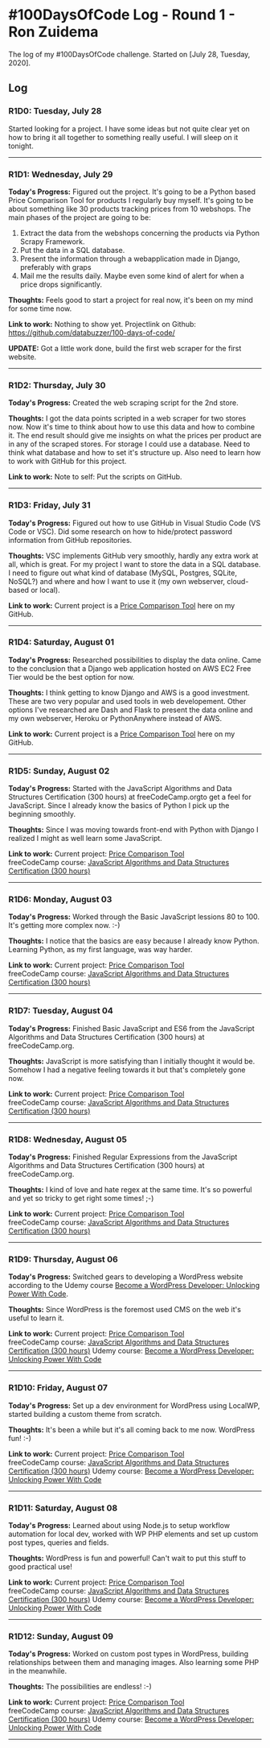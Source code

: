 # #100DaysOfCode Log - Round 1 - Ron Zuidema

The log of my #100DaysOfCode challenge. Started on [July 28, Tuesday, 2020].

## Log

### R1D0: Tuesday, July 28
Started looking for a project. I have some ideas but not quite clear yet on how to bring it all together to something really useful. I will sleep on it tonight.  

---
### R1D1: Wednesday, July 29
**Today's Progress:** Figured out the project. It's going to be a Python based Price Comparison Tool for products I regularly buy myself. It's going to be about something like 30 products tracking prices from 10 webshops. The main phases of the project are going to be:
1. Extract the data from the webshops concerning the products via Python Scrapy Framework.
2. Put the data in a SQL database.
3. Present the information through a webapplication made in Django, preferably with graps
4. Mail me the results daily. Maybe even some kind of alert for when a price drops significantly.

**Thoughts:** Feels good to start a project for real now, it's been on my mind for some time now.

**Link to work:** Nothing to show yet. Projectlink on Github: https://github.com/databuzzer/100-days-of-code/

**UPDATE:** Got a little work done, build the first web scraper for the first website.  

---
### R1D2: Thursday, July 30
**Today's Progress:** Created the web scraping script for the 2nd store.

**Thoughts:** I got the data points scripted in a web scraper for two stores now. Now it's time to think about how to use this data and how to combine it. The end result should give me insights on what the prices per product are in any of the scraped stores. For storage I could use a database. Need to think what database and how to set it's structure up. Also need to learn how to work with GitHub for this project.

**Link to work:** Note to self: Put the scripts on GitHub.  

---
### R1D3: Friday, July 31
**Today's Progress:** Figured out how to use GitHub in Visual Studio Code (VS Code or VSC). Did some research on how to hide/protect password information from GitHub
repositories.

**Thoughts:** VSC implements GitHub very smoothly, hardly any extra work at all, which is great. For my project I want to store the data in a SQL database. I need to figure
out what kind of database (MySQL, Postgres, SQLite, NoSQL?) and where and how I want to use it (my own webserver, cloud-based or local).

**Link to work:** Current project is a [Price Comparison Tool](https://github.com/databuzzer/price_comparison_tool) here on my GitHub.  

---
### R1D4: Saturday, August 01
**Today's Progress:** Researched possibilities to display the data online. Came to the conclusion that a Django web application hosted on AWS EC2 Free Tier would be the best option for now. 

**Thoughts:** I think getting to know Django and AWS is a good investment. These are two very popular and used tools in web developement. Other options I've researched are Dash and Flask to present the data online and my own webserver, Heroku or PythonAnywhere instead of AWS.

**Link to work:** Current project is a [Price Comparison Tool](https://github.com/databuzzer/price_comparison_tool) here on my GitHub.  

---
### R1D5: Sunday, August 02
**Today's Progress:** Started with the JavaScript Algorithms and Data Structures Certification (300 hours) at freeCodeCamp.orgto get a feel for JavaScript. Since I already know the basics of Python I pick up the beginning smoothly.

**Thoughts:** Since I was moving towards front-end with Python with Django I realized I might as well learn some JavaScript.

**Link to work:** Current project: [Price Comparison Tool](https://github.com/databuzzer/price_comparison_tool)  
freeCodeCamp course: [JavaScript Algorithms and Data Structures Certification (300 hours)](https://www.freecodecamp.org/learn)

---
### R1D6: Monday, August 03
**Today's Progress:** Worked through the Basic JavaScript lessions 80 to 100. It's getting more complex now. :-)    

**Thoughts:** I notice that the basics are easy because I already know Python. Learning Python, as my first language, was way harder.

**Link to work:** Current project: [Price Comparison Tool](https://github.com/databuzzer/price_comparison_tool)  
freeCodeCamp course: [JavaScript Algorithms and Data Structures Certification (300 hours)](https://www.freecodecamp.org/learn)

---
### R1D7: Tuesday, August 04
**Today's Progress:** Finished Basic JavaScript and ES6 from the JavaScript Algorithms and Data Structures Certification (300 hours) at freeCodeCamp.org.

**Thoughts:** JavaScript is more satisfying than I initially thought it would be. Somehow I had a negative feeling towards it but that's completely gone now.

**Link to work:** Current project: [Price Comparison Tool](https://github.com/databuzzer/price_comparison_tool)  
freeCodeCamp course: [JavaScript Algorithms and Data Structures Certification (300 hours)](https://www.freecodecamp.org/learn)

---
### R1D8: Wednesday, August 05
**Today's Progress:** Finished Regular Expressions from the JavaScript Algorithms and Data Structures Certification (300 hours) at freeCodeCamp.org.

**Thoughts:** I kind of love and hate regex at the same time. It's so powerful and yet so tricky to get right some times! ;-)

**Link to work:** Current project: [Price Comparison Tool](https://github.com/databuzzer/price_comparison_tool)  
freeCodeCamp course: [JavaScript Algorithms and Data Structures Certification (300 hours)](https://www.freecodecamp.org/learn)

---
### R1D9: Thursday, August 06
**Today's Progress:** Switched gears to developing a WordPress website according to the Udemy course [Become a WordPress Developer: Unlocking Power With Code](https://www.udemy.com/course/become-a-wordpress-developer-php-javascript/).

**Thoughts:** Since WordPress is the foremost used CMS on the web it's useful to learn it.

**Link to work:** Current project: [Price Comparison Tool](https://github.com/databuzzer/price_comparison_tool)  
freeCodeCamp course: [JavaScript Algorithms and Data Structures Certification (300 hours)](https://www.freecodecamp.org/learn)
Udemy course: [Become a WordPress Developer: Unlocking Power With Code](https://www.udemy.com/course/become-a-wordpress-developer-php-javascript/)

---
### R1D10: Friday, August 07
**Today's Progress:** Set up a dev environment for WordPress using LocalWP, started building a custom theme from scratch.

**Thoughts:** It's been a while but it's all coming back to me now. WordPress fun! :-)

**Link to work:** Current project: [Price Comparison Tool](https://github.com/databuzzer/price_comparison_tool)  
freeCodeCamp course: [JavaScript Algorithms and Data Structures Certification (300 hours)](https://www.freecodecamp.org/learn)
Udemy course: [Become a WordPress Developer: Unlocking Power With Code](https://www.udemy.com/course/become-a-wordpress-developer-php-javascript/)

---
### R1D11: Saturday, August 08
**Today's Progress:** Learned about using Node.js to setup workflow automation for local dev, worked with WP PHP elements and set up custom post types, queries and fields.

**Thoughts:** WordPress is fun and powerful! Can't wait to put this stuff to good practical use!

**Link to work:** Current project: [Price Comparison Tool](https://github.com/databuzzer/price_comparison_tool)  
freeCodeCamp course: [JavaScript Algorithms and Data Structures Certification (300 hours)](https://www.freecodecamp.org/learn)
Udemy course: [Become a WordPress Developer: Unlocking Power With Code](https://www.udemy.com/course/become-a-wordpress-developer-php-javascript/)

---
### R1D12: Sunday, August 09
**Today's Progress:** Worked on custom post types in WordPress, building relationships between them and managing images. Also learning some PHP in the meanwhile.

**Thoughts:** The possibilities are endless! :-)

**Link to work:** Current project: [Price Comparison Tool](https://github.com/databuzzer/price_comparison_tool)  
freeCodeCamp course: [JavaScript Algorithms and Data Structures Certification (300 hours)](https://www.freecodecamp.org/learn)
Udemy course: [Become a WordPress Developer: Unlocking Power With Code](https://www.udemy.com/course/become-a-wordpress-developer-php-javascript/)

---
